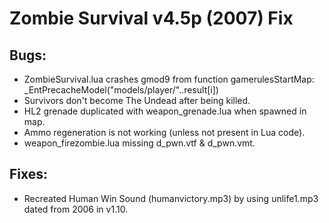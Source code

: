 # Zombie Survival v4.5p (2007) Fix

## Bugs:
- ZombieSurvival.lua crashes gmod9 from function gamerulesStartMap: _EntPrecacheModel("models/player/"..result[i])
- Survivors don't become The Undead after being killed.
- HL2 grenade duplicated with weapon_grenade.lua when spawned in map.
- Ammo regeneration is not working (unless not present in Lua code).
- weapon_firezombie.lua missing d_pwn.vtf & d_pwn.vmt.

## Fixes:
- Recreated Human Win Sound (humanvictory.mp3) by using unlife1.mp3 dated from 2006 in v1.10.
